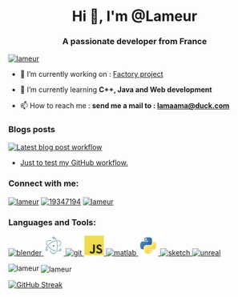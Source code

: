 <h1 align="center">Hi 👋, I'm @Lameur</h1>
<h3 align="center">A passionate developer from France</h3>

<p align="left"> <a href="https://github.com/ryo-ma/github-profile-trophy"><img src="https://github-profile-trophy.vercel.app/?username=lameur" alt="lameur" /></a> </p>

- 🔭 I’m currently working on : [Factory project](https://github.com/Lameur/Factory-Project)

- 🌱 I’m currently learning **C++, Java and Web development**

- 📫 How to reach me : **send me a mail to : lamaama@duck.com**

### Blogs posts
[![Latest blog post workflow](https://github.com/Lameur/Lameur/actions/workflows/blog-post-workflow.yml/badge.svg)](https://github.com/Lameur/Lameur/actions/workflows/blog-post-workflow.yml)
<!-- BLOG-POST-LIST:START -->
- [Just to test my GitHub workflow.](https://dev.to/lameur/just-to-test-my-github-workflow-aj5)
<!-- BLOG-POST-LIST:END -->

<h3 align="left">Connect with me:</h3>
<p align="left">
<a href="https://dev.to/lameur" target="blank"><img align="center" src="https://raw.githubusercontent.com/rahuldkjain/github-profile-readme-generator/master/src/images/icons/Social/devto.svg" alt="lameur" height="30" width="40" /></a>
<a href="https://stackoverflow.com/users/19347194" target="blank"><img align="center" src="https://raw.githubusercontent.com/rahuldkjain/github-profile-readme-generator/master/src/images/icons/Social/stack-overflow.svg" alt="19347194" height="30" width="40" /></a>
<a href="https://codesandbox.com/lameur" target="blank"><img align="center" src="https://raw.githubusercontent.com/rahuldkjain/github-profile-readme-generator/master/src/images/icons/Social/codesandbox.svg" alt="lameur" height="30" width="40" /></a>
</p>

<h3 align="left">Languages and Tools:</h3>
<p align="left"> <a href="https://www.blender.org/" target="_blank" rel="noreferrer"> <img src="https://download.blender.org/branding/community/blender_community_badge_white.svg" alt="blender" width="40" height="40"/> </a> <a href="https://www.electronjs.org" target="_blank" rel="noreferrer"> <img src="https://raw.githubusercontent.com/devicons/devicon/master/icons/electron/electron-original.svg" alt="electron" width="40" height="40"/> </a> <a href="https://git-scm.com/" target="_blank" rel="noreferrer"> <img src="https://www.vectorlogo.zone/logos/git-scm/git-scm-icon.svg" alt="git" width="40" height="40"/> </a> <a href="https://developer.mozilla.org/en-US/docs/Web/JavaScript" target="_blank" rel="noreferrer"> <img src="https://raw.githubusercontent.com/devicons/devicon/master/icons/javascript/javascript-original.svg" alt="javascript" width="40" height="40"/> </a> <a href="https://www.mathworks.com/" target="_blank" rel="noreferrer"> <img src="https://upload.wikimedia.org/wikipedia/commons/2/21/Matlab_Logo.png" alt="matlab" width="40" height="40"/> </a> <a href="https://www.python.org" target="_blank" rel="noreferrer"> <img src="https://raw.githubusercontent.com/devicons/devicon/master/icons/python/python-original.svg" alt="python" width="40" height="40"/> </a> <a href="https://www.sketch.com/" target="_blank" rel="noreferrer"> <img src="https://www.vectorlogo.zone/logos/sketchapp/sketchapp-icon.svg" alt="sketch" width="40" height="40"/> </a> <a href="https://unrealengine.com/" target="_blank" rel="noreferrer"> <img src="https://raw.githubusercontent.com/kenangundogan/fontisto/036b7eca71aab1bef8e6a0518f7329f13ed62f6b/icons/svg/brand/unreal-engine.svg" alt="unreal" width="40" height="40"/> </a> </p>

<p><img align="left" src="https://github-readme-stats.vercel.app/api/top-langs?username=lameur&show_icons=true&theme=dark&locale=en&layout=compact" alt="lameur" /></p>

<p>&nbsp;<img align="center" src="https://github-readme-stats.vercel.app/api?username=lameur&show_icons=true&theme=dark&locale=fr" alt="lameur" /></p>

[![GitHub Streak](https://streak-stats.demolab.com?user=Lameur&theme=dark&locale=fr&background=60%2CEB0000%2C000000&sideNums=FFFFFF&border=636363&fire=EBAF0C&ring=000000&currStreakNum=FFFFFF&stroke=FFFFFF&currStreakLabel=FFFFFFE2&dates=FFFFFF7C)](https://git.io/streak-stats)
